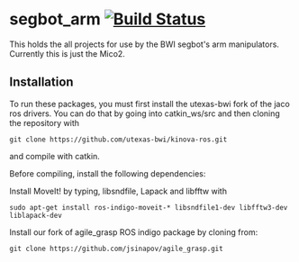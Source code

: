 # segbot_arm [![Build Status](https://travis-ci.org/utexas-bwi/segbot_arm.svg?branch=master)](https://travis-ci.org/utexas-bwi/segbot_arm)

This holds the all projects for use by the BWI segbot's arm manipulators.
Currently this is just the Mico2.

## Installation

To run these packages, you must first install the utexas-bwi fork of the jaco ros drivers. You can do that by going into catkin_ws/src and then cloning the repository with

    git clone https://github.com/utexas-bwi/kinova-ros.git

and compile with catkin.

Before compiling, install the following dependencies:

Install MoveIt! by typing, libsndfile, Lapack and libfftw with

    sudo apt-get install ros-indigo-moveit-* libsndfile1-dev libfftw3-dev liblapack-dev

Install our fork of agile_grasp ROS indigo package by cloning from:

    git clone https://github.com/jsinapov/agile_grasp.git

